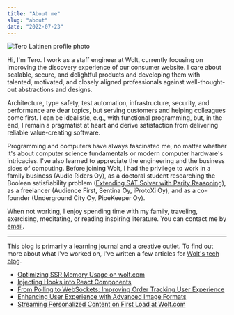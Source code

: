 ```yaml
---
title: "About me"
slug: "about"
date: "2022-07-23"
---
```


<div class="profile-container">
<img src="/images/2023/09/profile.jpg" alt="Tero Laitinen profile photo" class="profile-image" />

Hi, I'm Tero. I work as a staff engineer at Wolt, currently focusing on improving the discovery experience of our consumer website. I care about scalable, secure, and delightful products and developing them with talented, motivated, and closely aligned professionals against well-thought-out abstractions and designs.

</div>

Architecture, type safety, test automation, infrastructure, security, and performance are dear topics, but serving customers and helping colleagues come first. I can be idealistic, e.g., with functional programming, but, in the end, I remain a pragmatist at heart and derive satisfaction from delivering reliable value-creating software.

Programming and computers have always fascinated me, no matter whether it's about computer science fundamentals or modern computer hardware's intricacies. I've also learned to appreciate the engineering and the business sides of computing. Before joining Wolt, I had the privilege to work in a family business (Audio Riders Oy), as a doctoral student researching the Boolean satisfiability problem ([Extending SAT Solver with Parity Reasoning](https://aaltodoc.aalto.fi/items/cc7ad01b-fc9c-4d32-8b3c-a7c60ca936f5)), as a freelancer (Audience First, Sentina Oy, iProtoXi Oy), and as a co-founder (Underground City Oy, PipeKeeper Oy).

When not working, I enjoy spending time with my family, traveling, exercising, meditating, or reading inspiring literature. You can contact me by [email](mailto:tero@terolaitinen.fi).

---

This blog is primarily a learning journal and a creative outlet. To find out more about what I've worked on, I've written a few articles for [Wolt's tech blog](https://careers.wolt.com/en/blog).

-   [Optimizing SSR Memory Usage on wolt.com](https://careers.wolt.com/en/blog/tech/optimizing-ssr-memory-usage-on-wolt-com)
-   [Injecting Hooks into React Components](https://careers.wolt.com/en/blog/tech/injecting-hooks-into-react-components)
-   [From Polling to WebSockets: Improving Order Tracking User Experience](https://careers.wolt.com/en/blog/tech/from-polling-to-websockets-improving-order-tracking-user-experience)
-   [Enhancing User Experience with Advanced Image Formats](https://careers.wolt.com/en/blog/tech/enhancing-user-experience-with-advanced-image-formats)
-   [Streaming Personalized Content on First Load at Wolt.com](https://careers.wolt.com/en/blog/tech/streaming-personalized-content-on-first-load-at-wolt-com)